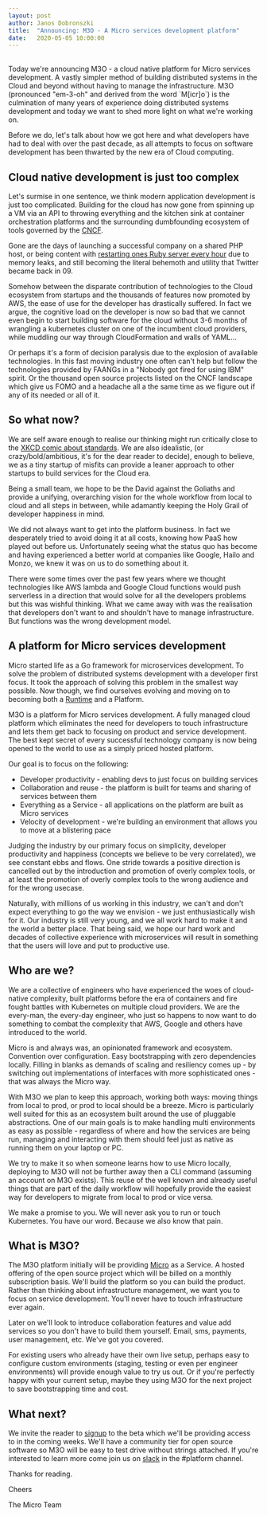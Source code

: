 ```yaml
---
layout:	post
author: Janos Dobronszki
title:	"Announcing: M3O - A Micro services development platform"
date:	2020-05-05 10:00:00
---
```


<br>
Today we're announcing M3O - a cloud native platform for Micro services development. A vastly simpler method of building distributed systems in the Cloud and beyond without having to manage the infrastructure. M3O (pronounced "em-3-oh" and derived from the word `M[icr]o`) is the culmination of many years of experience doing distributed systems development and today we want to shed more light on what we're working on.

Before we do, let's talk about how we got here and what developers have had to deal with over the past decade, as all attempts to focus on software development has been thwarted by the new era of Cloud computing.
<br>

## Cloud native development is just too complex

Let's surmise in one sentence, we think modern application development is just too complicated. Building for the cloud has now gone from spinning up a VM via an API to throwing everything and the kitchen sink at container orchestration platforms and the surrounding dumbfounding ecosystem of tools governed by the [CNCF](https://www.cncf.io/).

Gone are the days of launching a successful company on a shared PHP host, or being content with [restarting ones Ruby server every hour](https://books.google.hu/books?id=ja1KDAAAQBAJ&pg=PA134&lpg=PA134) due to memory leaks, and still becoming the literal behemoth and utility that Twitter became back in 09.

Somehow between the disparate contribution of technologies to the Cloud ecosystem from startups and the thousands of features now promoted by AWS, the ease of use for the developer has drastically suffered. In fact we argue, the cognitive load on the developer is now so bad that we cannot even begin to start building software for the cloud without 3-6 months of wrangling a kubernetes cluster on one of the incumbent cloud providers, while muddling our way through CloudFormation and walls of YAML...

Or perhaps it's a form of decision paralysis due to the explosion of available technologies. In this fast moving industry one often can't help but follow the technologies provided by FAANGs in a "Nobody got fired for using IBM" spirit. Or the thousand open source projects listed on the CNCF landscape which give us FOMO and a headache all a the same time as we figure out if any of its needed or all of it.

## So what now?

We are self aware enough to realise our thinking might run critically close to the [XKCD comic about standards](https://xkcd.com/927/). We are also idealistic, (or crazy/bold/ambitious, it's for the dear reader to decide), enough to believe, we as a tiny startup of misfits can provide a leaner approach to other startups to build services for the Cloud era.

Being a small team, we hope to be the David against the Goliaths and provide a unifying, overarching vision for the whole workflow from local to cloud and all steps in between, while adamantly keeping the Holy Grail of developer happiness in mind.

We did not always want to get into the platform business. In fact we desperately tried to avoid doing it at all costs, knowing how PaaS how played out before us. Unfortunately seeing what the status quo has become and having experienced a better world at companies like Google, Hailo and Monzo, we knew it was on us to do something about it.

There were some times over the past few years where we thought technologies like AWS lambda and Google Cloud functions would push serverless in a direction that would solve for all the developers problems but this was wishful thinking. What we came away with was the realisation that developers don't want to and shouldn't have to manage infrastructure. But functions was the wrong development model.

## A platform for Micro services development

Micro started life as a Go framework for microservices development. To solve the problem of distributed systems development with a developer first focus. It took the approach of solving this problem in the smallest way possible. Now though, we find ourselves evolving and moving on to becoming both a [Runtime](https://micro.mu/blog/2020/05/04/introducing-micro-server.html) and a Platform.

M3O is a platform for Micro services development. A fully managed cloud platform which eliminates the need for developers to touch infrastructure and lets them get back to focusing on product and service development. The best kept secret of every successful technology company is now being opened to the world to use as a simply priced hosted platform.

Our goal is to focus on the following:

- Developer productivity - enabling devs to just focus on building services
- Collaboration and reuse - the platform is built for teams and sharing of services between them
- Everything as a Service - all applications on the platform are built as Micro services
- Velocity of development - we're building an environment that allows you to move at a blistering pace

Judging the industry by our primary focus on simplicity, developer productivity and happiness (concepts we believe to be very correlated), we see constant ebbs and flows. One stride towards a positive direction is cancelled out by the introduction and promotion of overly complex tools, or at least the promotion of overly complex tools to the wrong audience and for the wrong usecase.

Naturally, with millions of us working in this industry, we can't and don't expect everything to go the way we envision - we just enthusiastically wish for it. Our industry is still very young, and we all work hard to make it and the world a better place. That being said, we hope our hard work and decades of collective experience with microservices will result in something that the users will love and put to productive use.

## Who are we?

We are a collective of engineers who have experienced the woes of cloud-native complexity, built platforms before the era of containers and fire fought battles with Kubernetes on multiple cloud providers. We are the every-man, the every-day engineer, who just so happens to now want to do something to combat the complexity that AWS, Google and others have introduced to the world.

Micro is and always was, an opinionated framework and ecosystem. Convention over configuration. Easy bootstrapping with zero dependencies locally. Filling in blanks as demands of scaling and resiliency comes up - by switching out implementations of interfaces with more sophisticated ones - that was always the Micro way.

With M3O we plan to keep this approach, working both ways: moving things from local to prod, or prod to local should be a breeze. Micro is particularly well suited for this as an ecosystem built around the use of pluggable abstractions. One of our main goals is to make handling multi environments as easy as possible - regardless of where and how the services are being run, managing and interacting with them should feel just as native as running them on your laptop or PC.

We try to make it so when someone learns how to use Micro locally, deploying to M3O will not be further away then a CLI command (assuming an account on M3O exists). This reuse of the well known and already useful things that are part of the daily workflow will hopefully provide the easiest way for developers to migrate from local to prod or vice versa.

We make a promise to you. We will never ask you to run or touch Kubernetes. You have our word. Because we also know that pain.

## What is M3O?

The M3O platform initially will be providing [Micro](https://github.com/micro/micro) as a Service. A hosted offering of the open source project which will be billed on a monthly subscription basis. We'll build the platform so you can build the product. Rather than thinking about infrastructure management, we want you to focus on service development. You'll never have to touch infrastructure ever again.

Later on we'll look to introduce collaboration features and value add services so you don't have to build them yourself. Email, sms, payments, user management, etc. We've got you covered.

For existing users who already have their own live setup, perhaps easy to configure custom environments (staging, testing or even per engineer environments) will provide enough value to try us out. Or if you're perfectly happy with your current setup, maybe they using M3O for the next project to save bootstrapping time and cost.

## What next?

We invite the reader to [signup](https://micro.mu/signup) to the beta which we'll be providing access to in the coming weeks. We'll have a community tier for open source software so M3O will be easy to test drive without strings attached. If you're interested to learn more come join us on [slack](https://slack.micro.mu) in the #platform channel.

Thanks for reading.

Cheers

The Micro Team
